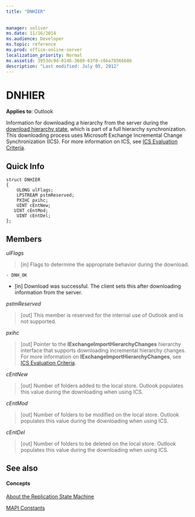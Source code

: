 ```yaml
---
title: "DNHIER"
 
 
manager: soliver
ms.date: 11/16/2014
ms.audience: Developer
ms.topic: reference
ms.prod: office-online-server
localization_priority: Normal
ms.assetid: 3953dc9d-0146-3689-63f0-c6ba78566b8b
description: "Last modified: July 05, 2012"
---
```


# DNHIER

  
  
**Applies to**: Outlook 
  
Information for downloading a hierarchy from the server during the [download hierarchy state](download-hierarchy-state.md), which is part of a full hierarchy synchronization. This downloading process uses Microsoft Exchange Incremental Change Synchronization (ICS). For more information on ICS, see [ICS Evaluation Criteria](http://msdn.microsoft.com/en-us/library/aa579252%28EXCHG.80%29.aspx).
  
## Quick Info

```
struct DNHIER 
{ 
    ULONG ulFlags; 
    LPSTREAM pstmReserved; 
    PXIHC pxihc; 
    UINT cEntNew; 
   UINT cEntMod; 
    UINT cEntDel; 
};
```

## Members

 _ulFlags_
  
>  [in] Flags to determine the appropriate behavior during the download. 
    
    - DNH_OK
    
  - [in] Download was successful. The client sets this after downloading information from the server.
    
 _pstmReserved_
  
> [out] This member is reserved for the internal use of Outlook and is not supported. 
    
 _pxihc_
  
>  [out] Pointer to the **IExchangeImportHierarchyChanges** hierarchy interface that supports downloading incremental hierarchy changes. For more information on **IExchangeImportHierarchyChanges**, see [ICS Evaluation Criteria](http://msdn.microsoft.com/en-us/library/aa579252%28EXCHG.80%29.aspx).
    
 _cEntNew_
  
> [out] Number of folders added to the local store. Outlook populates this value during the downloading when using ICS.
    
 _cEntMod_
  
> [out] Number of folders to be modified on the local store. Outlook populates this value during the downloading when using ICS.
    
 _cEntDel_
  
> [out] Number of folders to be deleted on the local store. Outlook populates this value during the downloading when using ICS.
    
## See also

#### Concepts

[About the Replication State Machine](about-the-replication-state-machine.md)
  
[MAPI Constants](mapi-constants.md)

